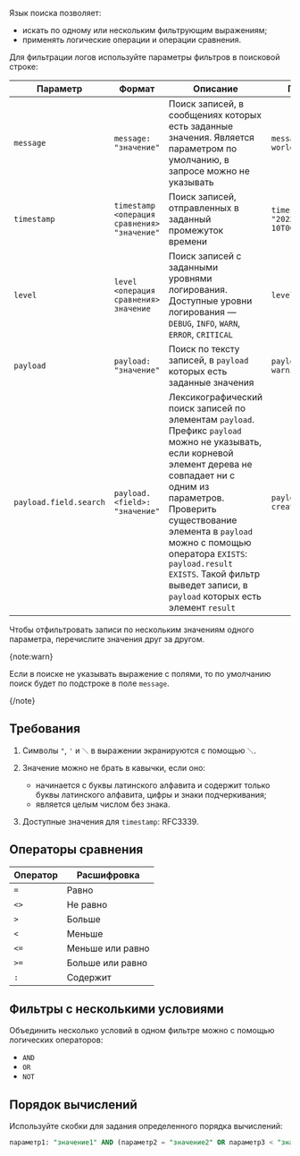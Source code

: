 Язык поиска позволяет:

- искать по одному или нескольким фильтрующим выражениям;
- применять логические операции и операции сравнения.

Для фильтрации логов используйте параметры фильтров в поисковой строке:

| Параметр               | Формат                                    | Описание | Пример |
| ---------------------- | ----------------------------------------- | ------ | ------ |
| `message`              | `message: "значение"` | Поиск записей, в сообщениях которых есть заданные значения. Является параметром по умолчанию, в запросе можно не указывать | `message: "Hello world!"` |
| `timestamp`            | `timestamp <операция сравнения> "значение"` | Поиск записей, отправленных в заданный промежуток времени | `timestamp >= "2022-04-10T00:00:00Z"` |
| `level`                | `level <операция сравнения> значение` | Поиск записей с заданными уровнями логирования. Доступные уровни логирования — `DEBUG`, `INFO`, `WARN`, `ERROR`, `CRITICAL` | `level = INFO` |
| `payload`              | `payload: "значение"` | 	Поиск по тексту записей, в `payload` которых есть заданные значения | `payload: warning` |
| `payload.field.search` | `payload.<field>: "значение"` | Лексикографический поиск записей по элементам `payload`. Префикс `payload` можно не указывать, если корневой элемент дерева не совпадает ни с одним из параметров. Проверить существование элемента в `payload` можно с помощью оператора `EXISTS`: `payload.result EXISTS`. Такой фильтр выведет записи, в `payload` которых есть элемент `result` | `payload.status: created` |

Чтобы отфильтровать записи по нескольким значениям одного параметра, перечислите значения друг за другом.

{note:warn}

Если в поиске не указывать выражение с полями, то по умолчанию поиск будет по подстроке в поле `message`.

{/note}

## Требования

1. Символы `"`, `'` и `＼` в выражении экранируются с помощью `＼`.
1. Значение можно не брать в кавычки, если оно:

    - начинается с буквы латинского алфавита и содержит только буквы латинского алфавита, цифры и знаки подчеркивания;
    - является целым числом без знака.

1. Доступные значения для `timestamp`: RFC3339.

## Операторы сравнения

| Оператор | Расшифровка |
| -------- | ----------- |
| `=` | Равно |
| `<>` | Не равно |
| `>` | Больше |
| `<` | Меньше |
| `<=` | Меньше или равно |
| `>=` | Больше или равно |
| `:` | Содержит |

## Фильтры с несколькими условиями

Объединить несколько условий в одном фильтре можно с помощью логических операторов:

- `AND`
- `OR`
- `NOT`

## Порядок вычислений

Используйте скобки для задания определенного порядка вычислений:

```sql
параметр1: "значение1" AND (параметр2 = "значение2" OR параметр3 < "значение3")
```
